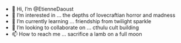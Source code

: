 - 👋 Hi, I’m @EtienneDaoust
- 👀 I’m interested in ... the depths of lovecraftian horror and madness
- 🌱 I’m currently learning ... friendship from twilight sparkle
- 💞️ I’m looking to collaborate on ... cthulu cult building
- 📫 How to reach me ... sacrifice a lamb on a full moon

<!---
EtienneDaoust/EtienneDaoust is a ✨ special ✨ repository because its `README.md` (this file) appears on your GitHub profile.
You can click the Preview link to take a look at your changes.
--->
